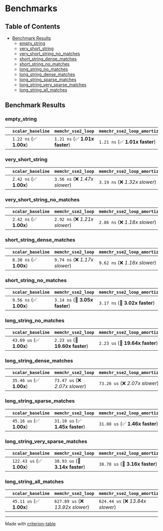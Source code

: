# Benchmarks

## Table of Contents

- [Benchmark Results](#benchmark-results)
    - [empty_string](#empty_string)
    - [very_short_string](#very_short_string)
    - [very_short_string_no_matches](#very_short_string_no_matches)
    - [short_string_dense_matches](#short_string_dense_matches)
    - [short_string_no_matches](#short_string_no_matches)
    - [long_string_no_matches](#long_string_no_matches)
    - [long_string_dense_matches](#long_string_dense_matches)
    - [long_string_sparse_matches](#long_string_sparse_matches)
    - [long_string_very_sparse_matches](#long_string_very_sparse_matches)
    - [long_string_all_matches](#long_string_all_matches)

## Benchmark Results

### empty_string

|        | `scalar_baseline`          | `memchr_sse2_loop`             | `memchr_sse2_loop_amortized`          | `memchr_sse2_iter`             | `memoized_memchr_sse2_iter`           |
|:-------|:---------------------------|:-------------------------------|:--------------------------------------|:-------------------------------|:------------------------------------- |
|        | `1.22 ns` (✅ **1.00x**)    | `1.21 ns` (✅ **1.01x faster**) | `1.21 ns` (✅ **1.01x faster**)        | `1.21 ns` (✅ **1.00x faster**) | `1.21 ns` (✅ **1.00x faster**)        |

### very_short_string

|        | `scalar_baseline`          | `memchr_sse2_loop`             | `memchr_sse2_loop_amortized`          | `memchr_sse2_iter`             | `memoized_memchr_sse2_iter`           |
|:-------|:---------------------------|:-------------------------------|:--------------------------------------|:-------------------------------|:------------------------------------- |
|        | `2.42 ns` (✅ **1.00x**)    | `3.56 ns` (❌ *1.47x slower*)   | `3.19 ns` (❌ *1.32x slower*)          | `3.26 ns` (❌ *1.35x slower*)   | `3.93 ns` (❌ *1.62x slower*)          |

### very_short_string_no_matches

|        | `scalar_baseline`          | `memchr_sse2_loop`             | `memchr_sse2_loop_amortized`          | `memchr_sse2_iter`             | `memoized_memchr_sse2_iter`           |
|:-------|:---------------------------|:-------------------------------|:--------------------------------------|:-------------------------------|:------------------------------------- |
|        | `2.42 ns` (✅ **1.00x**)    | `2.92 ns` (❌ *1.21x slower*)   | `2.86 ns` (❌ *1.18x slower*)          | `2.99 ns` (❌ *1.23x slower*)   | `2.73 ns` (❌ *1.13x slower*)          |

### short_string_dense_matches

|        | `scalar_baseline`          | `memchr_sse2_loop`             | `memchr_sse2_loop_amortized`          | `memchr_sse2_iter`             | `memoized_memchr_sse2_iter`           |
|:-------|:---------------------------|:-------------------------------|:--------------------------------------|:-------------------------------|:------------------------------------- |
|        | `8.30 ns` (✅ **1.00x**)    | `9.74 ns` (❌ *1.17x slower*)   | `9.62 ns` (❌ *1.16x slower*)          | `6.66 ns` (✅ **1.25x faster**) | `7.28 ns` (✅ **1.14x faster**)        |

### short_string_no_matches

|        | `scalar_baseline`          | `memchr_sse2_loop`             | `memchr_sse2_loop_amortized`          | `memchr_sse2_iter`             | `memoized_memchr_sse2_iter`           |
|:-------|:---------------------------|:-------------------------------|:--------------------------------------|:-------------------------------|:------------------------------------- |
|        | `9.56 ns` (✅ **1.00x**)    | `3.14 ns` (🚀 **3.05x faster**) | `3.17 ns` (🚀 **3.02x faster**)        | `2.67 ns` (🚀 **3.59x faster**) | `5.34 ns` (✅ **1.79x faster**)        |

### long_string_no_matches

|        | `scalar_baseline`          | `memchr_sse2_loop`              | `memchr_sse2_loop_amortized`          | `memchr_sse2_iter`              | `memoized_memchr_sse2_iter`           |
|:-------|:---------------------------|:--------------------------------|:--------------------------------------|:--------------------------------|:------------------------------------- |
|        | `43.69 us` (✅ **1.00x**)   | `2.23 us` (🚀 **19.60x faster**) | `2.23 us` (🚀 **19.64x faster**)       | `2.22 us` (🚀 **19.68x faster**) | `3.20 us` (🚀 **13.67x faster**)       |

### long_string_dense_matches

|        | `scalar_baseline`          | `memchr_sse2_loop`              | `memchr_sse2_loop_amortized`          | `memchr_sse2_iter`              | `memoized_memchr_sse2_iter`           |
|:-------|:---------------------------|:--------------------------------|:--------------------------------------|:--------------------------------|:------------------------------------- |
|        | `35.46 us` (✅ **1.00x**)   | `73.47 us` (❌ *2.07x slower*)   | `73.26 us` (❌ *2.07x slower*)         | `62.55 us` (❌ *1.76x slower*)   | `10.65 us` (🚀 **3.33x faster**)       |

### long_string_sparse_matches

|        | `scalar_baseline`          | `memchr_sse2_loop`              | `memchr_sse2_loop_amortized`          | `memchr_sse2_iter`              | `memoized_memchr_sse2_iter`           |
|:-------|:---------------------------|:--------------------------------|:--------------------------------------|:--------------------------------|:------------------------------------- |
|        | `45.16 us` (✅ **1.00x**)   | `31.10 us` (✅ **1.45x faster**) | `31.00 us` (✅ **1.46x faster**)       | `27.45 us` (✅ **1.65x faster**) | `9.08 us` (🚀 **4.97x faster**)        |

### long_string_very_sparse_matches

|        | `scalar_baseline`          | `memchr_sse2_loop`              | `memchr_sse2_loop_amortized`          | `memchr_sse2_iter`              | `memoized_memchr_sse2_iter`           |
|:-------|:---------------------------|:--------------------------------|:--------------------------------------|:--------------------------------|:------------------------------------- |
|        | `122.43 us` (✅ **1.00x**)  | `38.93 us` (🚀 **3.14x faster**) | `38.78 us` (🚀 **3.16x faster**)       | `34.61 us` (🚀 **3.54x faster**) | `15.18 us` (🚀 **8.07x faster**)       |

### long_string_all_matches

|        | `scalar_baseline`          | `memchr_sse2_loop`                | `memchr_sse2_loop_amortized`          | `memchr_sse2_iter`                | `memoized_memchr_sse2_iter`           |
|:-------|:---------------------------|:----------------------------------|:--------------------------------------|:----------------------------------|:------------------------------------- |
|        | `45.11 us` (✅ **1.00x**)   | `627.89 us` (❌ *13.92x slower*)   | `624.44 us` (❌ *13.84x slower*)       | `520.24 us` (❌ *11.53x slower*)   | `99.86 us` (❌ *2.21x slower*)         |

---
Made with [criterion-table](https://github.com/nu11ptr/criterion-table)

